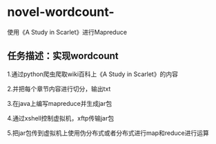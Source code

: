 # novel-wordcount-
使用《A Study in Scarlet》进行Mapreduce

## 任务描述：实现wordcount

1.通过python爬虫爬取wiki百科上《A Study in Scarlet》的内容

2.并把每个章节内容进行切分，输出txt

3.在java上编写mapreduce并生成jar包

4.通过xshell控制虚拟机，xftp传输jar包

5.把jar包传到虚拟机上使用伪分布式或者分布式进行map和reduce进行运算

